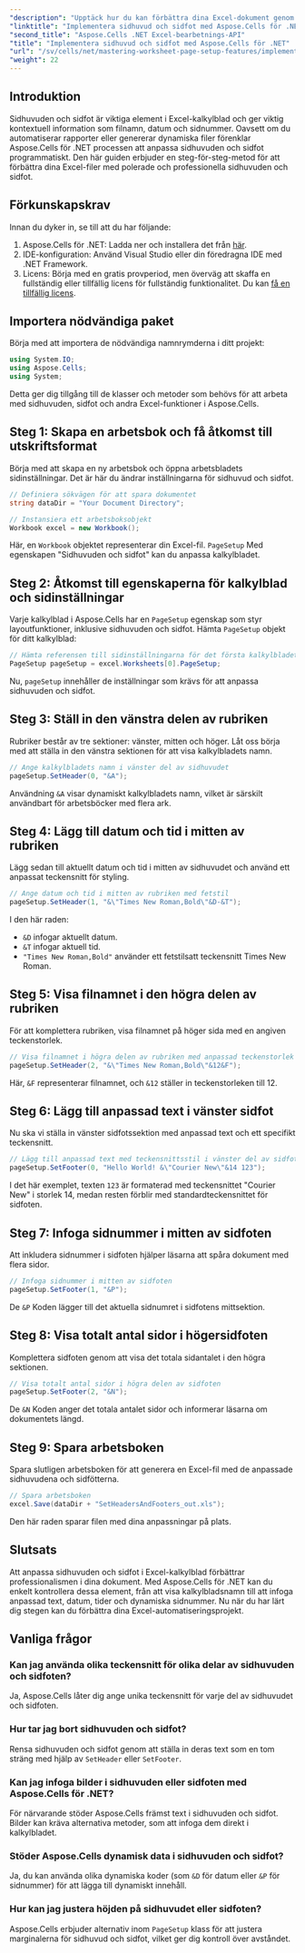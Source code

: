 ```yaml
---
"description": "Upptäck hur du kan förbättra dina Excel-dokument genom att programmatiskt anpassa sidhuvuden och sidfot med Aspose.Cells för .NET. Den här omfattande guiden guidar dig genom varje steg – från att konfigurera din arbetsbok till att dynamiskt infoga kalkylbladets namn."
"linktitle": "Implementera sidhuvud och sidfot med Aspose.Cells för .NET"
"second_title": "Aspose.Cells .NET Excel-bearbetnings-API"
"title": "Implementera sidhuvud och sidfot med Aspose.Cells för .NET"
"url": "/sv/cells/net/mastering-worksheet-page-setup-features/implement-header-footer/"
"weight": 22
---
```


## Introduktion

Sidhuvuden och sidfot är viktiga element i Excel-kalkylblad och ger viktig kontextuell information som filnamn, datum och sidnummer. Oavsett om du automatiserar rapporter eller genererar dynamiska filer förenklar Aspose.Cells för .NET processen att anpassa sidhuvuden och sidfot programmatiskt. Den här guiden erbjuder en steg-för-steg-metod för att förbättra dina Excel-filer med polerade och professionella sidhuvuden och sidfot.

## Förkunskapskrav

Innan du dyker in, se till att du har följande:

1. Aspose.Cells för .NET: Ladda ner och installera det från [här](https://releases.aspose.com/cells/net/).
2. IDE-konfiguration: Använd Visual Studio eller din föredragna IDE med .NET Framework.
3. Licens: Börja med en gratis provperiod, men överväg att skaffa en fullständig eller tillfällig licens för fullständig funktionalitet. Du kan [få en tillfällig licens](https://purchase.aspose.com/temporary-license/).

## Importera nödvändiga paket

Börja med att importera de nödvändiga namnrymderna i ditt projekt:

```csharp
using System.IO;
using Aspose.Cells;
using System;
```

Detta ger dig tillgång till de klasser och metoder som behövs för att arbeta med sidhuvuden, sidfot och andra Excel-funktioner i Aspose.Cells.

## Steg 1: Skapa en arbetsbok och få åtkomst till utskriftsformat

Börja med att skapa en ny arbetsbok och öppna arbetsbladets sidinställningar. Det är här du ändrar inställningarna för sidhuvud och sidfot.

```csharp
// Definiera sökvägen för att spara dokumentet
string dataDir = "Your Document Directory";

// Instansiera ett arbetsboksobjekt
Workbook excel = new Workbook();
```

Här, en `Workbook` objektet representerar din Excel-fil. `PageSetup` Med egenskapen "Sidhuvuden och sidfot" kan du anpassa kalkylbladet.

## Steg 2: Åtkomst till egenskaperna för kalkylblad och sidinställningar

Varje kalkylblad i Aspose.Cells har en `PageSetup` egenskap som styr layoutfunktioner, inklusive sidhuvuden och sidfot. Hämta `PageSetup` objekt för ditt kalkylblad:

```csharp
// Hämta referensen till sidinställningarna för det första kalkylbladet
PageSetup pageSetup = excel.Worksheets[0].PageSetup;
```

Nu, `pageSetup` innehåller de inställningar som krävs för att anpassa sidhuvuden och sidfot.

## Steg 3: Ställ in den vänstra delen av rubriken

Rubriker består av tre sektioner: vänster, mitten och höger. Låt oss börja med att ställa in den vänstra sektionen för att visa kalkylbladets namn.

```csharp
// Ange kalkylbladets namn i vänster del av sidhuvudet
pageSetup.SetHeader(0, "&A");
```

Användning `&A` visar dynamiskt kalkylbladets namn, vilket är särskilt användbart för arbetsböcker med flera ark.

## Steg 4: Lägg till datum och tid i mitten av rubriken

Lägg sedan till aktuellt datum och tid i mitten av sidhuvudet och använd ett anpassat teckensnitt för styling.

```csharp
// Ange datum och tid i mitten av rubriken med fetstil
pageSetup.SetHeader(1, "&\"Times New Roman,Bold\"&D-&T");
```

I den här raden:
- `&D` infogar aktuellt datum.
- `&T` infogar aktuell tid.
- `"Times New Roman,Bold"` använder ett fetstilsatt teckensnitt Times New Roman.

## Steg 5: Visa filnamnet i den högra delen av rubriken

För att komplettera rubriken, visa filnamnet på höger sida med en angiven teckenstorlek.

```csharp
// Visa filnamnet i högra delen av rubriken med anpassad teckenstorlek
pageSetup.SetHeader(2, "&\"Times New Roman,Bold\"&12&F");
```

Här, `&F` representerar filnamnet, och `&12` ställer in teckenstorleken till 12.

## Steg 6: Lägg till anpassad text i vänster sidfot

Nu ska vi ställa in vänster sidfotssektion med anpassad text och ett specifikt teckensnitt.

```csharp
// Lägg till anpassad text med teckensnittsstil i vänster del av sidfoten
pageSetup.SetFooter(0, "Hello World! &\"Courier New\"&14 123");
```

I det här exemplet, texten `123` är formaterad med teckensnittet "Courier New" i storlek 14, medan resten förblir med standardteckensnittet för sidfoten.

## Steg 7: Infoga sidnummer i mitten av sidfoten

Att inkludera sidnummer i sidfoten hjälper läsarna att spåra dokument med flera sidor.

```csharp
// Infoga sidnummer i mitten av sidfoten
pageSetup.SetFooter(1, "&P");
```

De `&P` Koden lägger till det aktuella sidnumret i sidfotens mittsektion.

## Steg 8: Visa totalt antal sidor i högersidfoten

Komplettera sidfoten genom att visa det totala sidantalet i den högra sektionen.

```csharp
// Visa totalt antal sidor i högra delen av sidfoten
pageSetup.SetFooter(2, "&N");
```

De `&N` Koden anger det totala antalet sidor och informerar läsarna om dokumentets längd.

## Steg 9: Spara arbetsboken

Spara slutligen arbetsboken för att generera en Excel-fil med de anpassade sidhuvudena och sidfötterna.

```csharp
// Spara arbetsboken
excel.Save(dataDir + "SetHeadersAndFooters_out.xls");
```

Den här raden sparar filen med dina anpassningar på plats.

## Slutsats

Att anpassa sidhuvuden och sidfot i Excel-kalkylblad förbättrar professionalismen i dina dokument. Med Aspose.Cells för .NET kan du enkelt kontrollera dessa element, från att visa kalkylbladsnamn till att infoga anpassad text, datum, tider och dynamiska sidnummer. Nu när du har lärt dig stegen kan du förbättra dina Excel-automatiseringsprojekt.

## Vanliga frågor

### Kan jag använda olika teckensnitt för olika delar av sidhuvuden och sidfoten?
Ja, Aspose.Cells låter dig ange unika teckensnitt för varje del av sidhuvudet och sidfoten.

### Hur tar jag bort sidhuvuden och sidfot?
Rensa sidhuvuden och sidfot genom att ställa in deras text som en tom sträng med hjälp av `SetHeader` eller `SetFooter`.

### Kan jag infoga bilder i sidhuvuden eller sidfoten med Aspose.Cells för .NET?
För närvarande stöder Aspose.Cells främst text i sidhuvuden och sidfot. Bilder kan kräva alternativa metoder, som att infoga dem direkt i kalkylbladet.

### Stöder Aspose.Cells dynamisk data i sidhuvuden och sidfot?  
Ja, du kan använda olika dynamiska koder (som `&D` för datum eller `&P` för sidnummer) för att lägga till dynamiskt innehåll.

### Hur kan jag justera höjden på sidhuvudet eller sidfoten?  
Aspose.Cells erbjuder alternativ inom `PageSetup` klass för att justera marginalerna för sidhuvud och sidfot, vilket ger dig kontroll över avståndet.